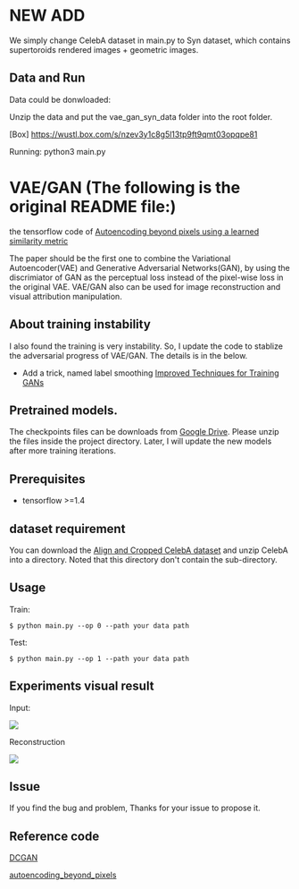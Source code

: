 # NEW ADD
We simply change CelebA dataset in main.py to Syn dataset, which contains supertoroids rendered images + geometric images.

## Data and Run
Data could be donwloaded:

Unzip the data and put the vae_gan_syn_data folder into the root folder.

[Box] https://wustl.box.com/s/nzev3y1c8g5l13tp9ft9qmt03opqpe81

Running: python3 main.py

# VAE/GAN (The following is the original README file:)
the tensorflow code of [Autoencoding beyond pixels using a learned similarity metric](https://arxiv.org/abs/1512.09300v2)

The paper should be the first one to combine the Variational Autoencoder(VAE) and Generative Adversarial Networks(GAN), by 
using the discrimiator of GAN as the perceptual loss instead of the pixel-wise loss in the original VAE. VAE/GAN also can be used for image 
reconstruction and visual attribution manipulation.

## About training instability

I also found the training is very instability. So, I update the code to stablize the adversarial progress of VAE/GAN. The details is in the below.

- Add a trick, named label smoothing [Improved Techniques for Training GANs](https://arxiv.org/abs/1606.03498) 

## Pretrained models.

The checkpoints files can be downloads from  [Google Drive](https://drive.google.com/open?id=1E5FWN6Xqg65bmXT5mtY8nmuLREz4gLoZ). Please unzip the files inside the project directory. Later, I will update the new models after more training iterations.

## Prerequisites

- tensorflow >=1.4

## dataset requirement

You can download the [Align and Cropped CelebA dataset](http://mmlab.ie.cuhk.edu.hk/projects/CelebA.html) 
and unzip CelebA into a directory. Noted that this directory don't contain the sub-directory.

## Usage
  
   Train:
    
    $ python main.py --op 0 --path your data path
  
  Test:
  
    $ python main.py --op 1 --path your data path

## Experiments visual result

 Input:
    
 ![](img/real.png)
    
 Reconstruction
    
 ![](img/recon.png)
    
    
 ## Issue
 If you find the bug and problem, Thanks for your issue to propose it.
    

## Reference code

[DCGAN](https://github.com/carpedm20/DCGAN-tensorflow)

[autoencoding_beyond_pixels](https://github.com/andersbll/autoencoding_beyond_pixels)
